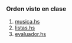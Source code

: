 ### Orden visto en clase
1. [musica.hs](musica.hs)
2. [listas.hs](listas.hs)
3. [evaluador.hs](evaluador.hs)